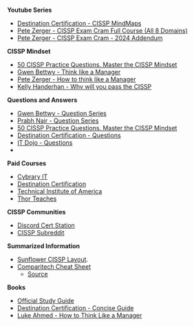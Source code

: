 **Youtube Series**
- [Destination Certification - CISSP MindMaps](https://www.youtube.com/playlist?list=PLZKdGEfEyJhLd-pJhAD7dNbJyUgpqI4pu)
- [Pete Zerger - CISSP Exam Cram Full Course (All 8 Domains)](https://www.youtube.com/watch?v=_nyZhYnCNLA)
- [Pete Zerger - CISSP Exam Cram - 2024 Addendum](https://www.youtube.com/watch?v=XZr2wLKdoVc)

**CISSP Mindset**
- [50 CISSP Practice Questions. Master the CISSP Mindset](https://www.youtube.com/watch?v=qbVY0Cg8Ntw)
- [Gwen Bettwy - Think like a Manager](https://www.youtube.com/watch?v=8LtRKKtdP3I)
- [Pete Zerger - How to think like a Manager](https://www.youtube.com/watch?v=vfC9OLsCqgk)
- [Kelly Handerhan - Why will you pass the CISSP](https://www.youtube.com/watch?v=v2Y6Zog8h2A)

**Questions and Answers**
- [Gwen Bettwy - Question Series](https://www.youtube.com/playlist?list=PLrjhjv3vQi5DZ3FO0Eb-iMJoI4RzoANOw)
- [Prabh Nair - Question Series](https://www.youtube.com/playlist?list=PL0hT6hgexlYxZWJFIZbOqpkbKCT3u0ILe)
- [50 CISSP Practice Questions. Master the CISSP Mindset](https://www.youtube.com/watch?v=qbVY0Cg8Ntw)
- [Destination Certification - Questions](https://www.youtube.com/watch?v=tGdeTS7AN1c&list=PLZKdGEfEyJhKj-23-CysVjNRctFw47CGc)
- [IT Dojo - Questions](https://www.youtube.com/watch?v=jZSAZ1neFZk&list=PLBpnwlO9U5unYmbZp2DJETNOHg8s_yW37)
- 

**Paid Courses**
- [Cybrary IT](https://www.cybrary.it/course/cissp)
- [Destination Certification](https://destcert.com/cissp/)
- [Technical Institute of America](https://www.tiaedu.com/training_cissp_course_ny.html)
- [Thor Teaches](https://thorteaches.com/cissp/)

**CISSP Communities**
- [Discord Cert Station](https://discord.gg/YzyBNNSHDZ)
- [CISSP Subreddit](https://www.reddit.com/r/cissp)

**Summarized Information**
- [Sunflower CISSP Layout](https://www.sunflower-cissp.com/downloads/sunflower_cissp_layout.pdf).
- [Comparitech Cheat Sheet](/files/Comparitech%20CISSP%20Cheat%20Sheet.pdf)
  - [Source](https://www.comparitech.com/blog/information-security/cissp-certification-courses/#Cheat_sheets_for_studying_for_the_CISSP_exam)

**Books**
- [Official Study Guide](https://www.amazon.ca/Certified-Information-Security-Professional-Official/dp/1119475937)
- [Destination Certification - Concise Guide](https://www.amazon.ca/Destination-CISSP-Concise-Rob-Witcher/dp/B0BT1Y6DYL)
- [Luke Ahmed - How to Think Like a Manager](https://www.amazon.ca/Think-Like-Manager-CISSP-Exam-ebook/dp/B08D9L1BTF/)

